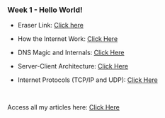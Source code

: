 ### Week 1 - Hello World!

- Eraser Link: [Click here](https://app.eraser.io/workspace/aqaTC9ma4qmZ9CDuSriU)

- How the Internet Work: [Click Here](https://ixraj.hashnode.dev/how-the-internets-works)

- DNS Magic and Internals: [Click Here](https://ixraj.hashnode.dev/dns-magic-and-internals)

- Server-Client Architecture: [Click Here](https://ixraj.hashnode.dev/server-client-architecture)

- Internet Protocols (TCP/IP and UDP): [Click Here](https://ixraj.hashnode.dev/internet-protocols-tcp-and-udp)


<br>

Access all my articles here: [Click Here](https://ixraj.hashnode.dev/)